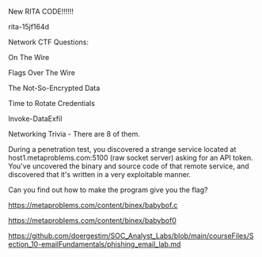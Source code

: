 New RITA CODE!!!!!!

rita-15jf164d


Network CTF Questions:

On The Wire

Flags Over The Wire

The Not-So-Encrypted Data

Time to Rotate Credentials

Invoke-DataExfil

Networking Trivia - There are 8 of them.






During a penetration test, you discovered a strange service located at host1.metaproblems.com:5100 (raw socket server) asking for an API token. You've uncovered the binary and source code of that remote service, and discovered that it's written in a very exploitable manner.

Can you find out how to make the program give you the flag?

https://metaproblems.com/content/binex/babybof.c

https://metaproblems.com/content/binex/babybof0

https://github.com/doergestim/SOC_Analyst_Labs/blob/main/courseFiles/Section_10-emailFundamentals/phishing_email_lab.md
